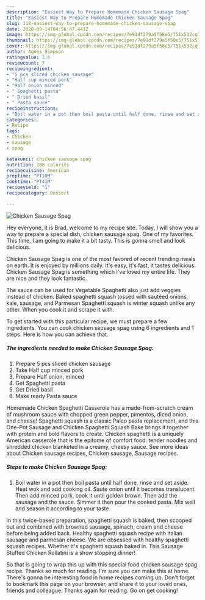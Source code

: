 ```yaml
---
description: "Easiest Way to Prepare Homemade Chicken Sausage Spag"
title: "Easiest Way to Prepare Homemade Chicken Sausage Spag"
slug: 118-easiest-way-to-prepare-homemade-chicken-sausage-spag
date: 2020-09-14T04:56:47.441Z
image: https://img-global.cpcdn.com/recipes/7e91df279a5f58e5/751x532cq70/chicken-sausage-spag-recipe-main-photo.jpg
thumbnail: https://img-global.cpcdn.com/recipes/7e91df279a5f58e5/751x532cq70/chicken-sausage-spag-recipe-main-photo.jpg
cover: https://img-global.cpcdn.com/recipes/7e91df279a5f58e5/751x532cq70/chicken-sausage-spag-recipe-main-photo.jpg
author: Agnes Simpson
ratingvalue: 3.6
reviewcount: 7
recipeingredient:
- "5 pcs sliced chicken sausage"
- "Half cup minced pork"
- "Half onion minced"
- " Spaghetti pasta"
- " Dried basil"
- " Pasta sauce"
recipeinstructions:
- "Boil water in a pot then boil pasta until half done, rinse and set aside. Heat wok and add cooking oil. Saute onion until it becomes translucent. Then add minced pork, cook it until golden brown. Then add the sausage and the sauce. Simmer it then pour the cooked pasta. Mix well and season it according to your taste"
categories:
- Recipe
tags:
- chicken
- sausage
- spag

katakunci: chicken sausage spag 
nutrition: 208 calories
recipecuisine: American
preptime: "PT10M"
cooktime: "PT41M"
recipeyield: "1"
recipecategory: Dessert

---
```



![Chicken Sausage Spag](https://img-global.cpcdn.com/recipes/7e91df279a5f58e5/751x532cq70/chicken-sausage-spag-recipe-main-photo.jpg)

Hey everyone, it is Brad, welcome to my recipe site. Today, I will show you a way to prepare a special dish, chicken sausage spag. One of my favorites. This time, I am going to make it a bit tasty. This is gonna smell and look delicious.

Chicken Sausage Spag is one of the most favored of recent trending meals on earth. It is enjoyed by millions daily. It's easy, it's fast, it tastes delicious. Chicken Sausage Spag is something which I've loved my entire life. They are nice and they look fantastic.

The sauce can be used for Vegetable Spaghetti also just add veggies instead of chicken. Baked spaghetti squash tossed with sautéed onions, kale, sausage, and Parmesan Spaghetti squash is winter squash unlike any other. When you cook it and scrape it with.


To get started with this particular recipe, we must prepare a few ingredients. You can cook chicken sausage spag using 6 ingredients and 1 steps. Here is how you can achieve that.

<!--inarticleads1-->

##### The ingredients needed to make Chicken Sausage Spag:

1. Prepare 5 pcs sliced chicken sausage
1. Take Half cup minced pork
1. Prepare Half onion, minced
1. Get  Spaghetti pasta
1. Get  Dried basil
1. Make ready  Pasta sauce


Homemade Chicken Spaghetti Casserole has a made-from-scratch cream of mushroom sauce with chopped green pepper, pimentos, diced onion, and cheese! Spaghetti squash is a classic Paleo pasta replacement, and this One-Pot Sausage and Chicken Spaghetti Squash Bake brings it together with protein and bold flavors to create. Chicken spaghetti is a uniquely American casserole that is the epitome of comfort food: tender noodles and shredded chicken blanketed in a creamy, cheesy sauce. See more ideas about Chicken sausage recipes, Chicken sausage, Sausage recipes. 

<!--inarticleads2-->

##### Steps to make Chicken Sausage Spag:

1. Boil water in a pot then boil pasta until half done, rinse and set aside. Heat wok and add cooking oil. Saute onion until it becomes translucent. Then add minced pork, cook it until golden brown. Then add the sausage and the sauce. Simmer it then pour the cooked pasta. Mix well and season it according to your taste


In this twice-baked preparation, spaghetti squash is baked, then scooped out and combined with browned sausage, spinach, cream and cheese before being added back. Healthy spaghetti squash recipe with italian sausage and parmesan cheese. We are obsessed with healthy spaghetti squash recipes. Whether it&#39;s spaghetti squash baked in. This Sausage Stuffed Chicken Rollatini is a show stopping dinner! 

So that is going to wrap this up with this special food chicken sausage spag recipe. Thanks so much for reading. I'm sure you can make this at home. There's gonna be interesting food in home recipes coming up. Don't forget to bookmark this page on your browser, and share it to your loved ones, friends and colleague. Thanks again for reading. Go on get cooking!
